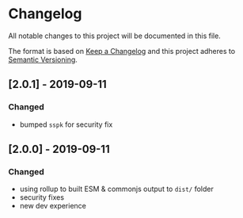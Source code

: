 # Changelog
All notable changes to this project will be documented in this file.

The format is based on [Keep a Changelog](http://keepachangelog.com/en/1.0.0/)
and this project adheres to [Semantic Versioning](http://semver.org/spec/v2.0.0.html).

## [2.0.1] - 2019-09-11

### Changed
* bumped `sspk` for security fix

## [2.0.0] - 2019-09-11

### Changed
* using rollup to built ESM & commonjs output to `dist/` folder
* security fixes
* new dev experience
